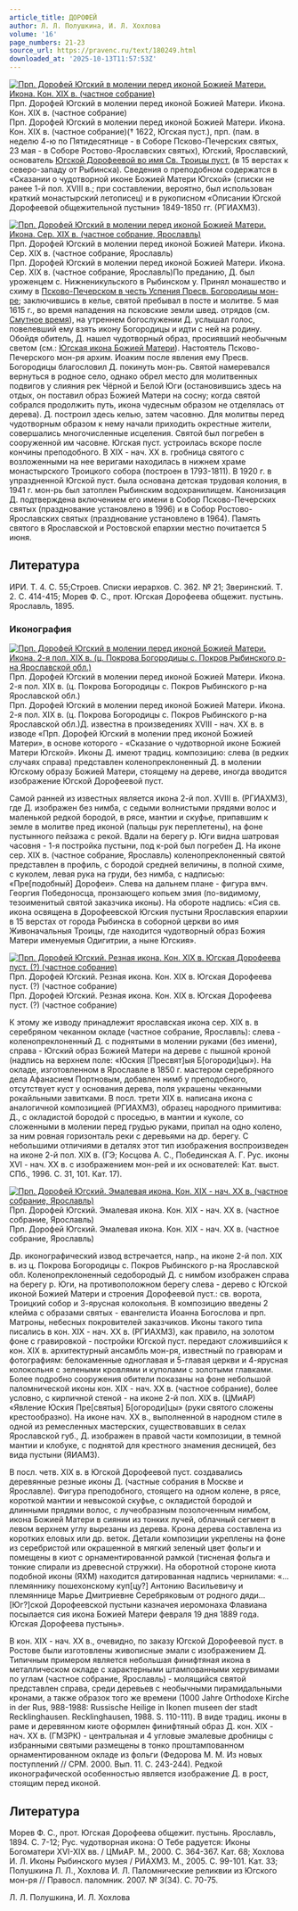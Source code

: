 ```yaml
---
article_title: ДОРОФЕЙ
author: Л. Л. Полушкина, И. Л. Хохлова
volume: '16'
page_numbers: 21-23
source_url: https://pravenc.ru/text/180249.html
downloaded_at: '2025-10-13T11:57:53Z'
---
```


[![Прп. Дорофей Югский в молении перед иконой Божией Матери. Икона. Кон. XIX в. (частное собрание)](https://pravenc.ru/data/084/486/1234/i200.jpg "Кликните для увеличения картинки")](https://pravenc.ru/data/084/486/1234/i400.jpg)Прп. Дорофей Югский в молении перед иконой Божией Матери. Икона. Кон. XIX в. (частное собрание)  
Прп. Дорофей Югский в молении перед иконой Божией Матери. Икона. Кон. XIX в. (частное собрание)(† 1622, Югская пуст.), прп. (пам. в неделю 4-ю по Пятидесятнице - в Соборе Псково-Печерских святых, 23 мая - в Соборе Ростово-Ярославских святых), Югский, Ярославский, основатель [Югской Дорофеевой во имя Св. Троицы пуст.](<https://pravenc.ru/text/Югской Дорофеевой во имя Св  Троицы пуст .html>) (в 15 верстах к северо-западу от Рыбинска). Сведения о преподобном содержатся в «Сказании о чудотворной иконе Божией Матери Югской» (списки не ранее 1-й пол. XVIII в.; при составлении, вероятно, был использован краткий монастырский летописец) и в рукописном «Описании Югской Дорофеевой общежительной пустыни» 1849-1850 гг. (РГИАХМЗ).

[![Прп. Дорофей Югский в молении перед иконой Божией Матери. Икона. Сер. XIX в. (частное собрание, Ярославль)](https://pravenc.ru/data/766/485/1234/i200.jpg "Кликните для увеличения картинки")](https://pravenc.ru/data/766/485/1234/i400.jpg)Прп. Дорофей Югский в молении перед иконой Божией Матери. Икона. Сер. XIX в. (частное собрание, Ярославль)  
Прп. Дорофей Югский в молении перед иконой Божией Матери. Икона. Сер. XIX в. (частное собрание, Ярославль)По преданию, Д. был уроженцем с. Нижненикульского в Рыбинском у. Принял монашество и схиму в [Псково-Печерском в честь Успения Пресв. Богородицы мон-ре](<https://pravenc.ru/text/Псково-Печерском в честь Успения Пресв  Богородицы мон-ре.html>); заключившись в келье, святой пребывал в посте и молитве. 5 мая 1615 г., во время нападения на псковские земли швед. отрядов (см. [Смутное время](<https://pravenc.ru/text/Смутное время.html>)), на утреннем богослужении Д. услышал голос, повелевший ему взять икону Богородицы и идти с ней на родину. Обойдя обитель, Д. нашел чудотворный образ, просиявший необычным светом (см.: [Югская икона Божией Матери](<https://pravenc.ru/text/Югская икона Божией Матери.html>)). Настоятель Псково-Печерского мон-ря архим. Иоаким после явления ему Пресв. Богородицы благословил Д. покинуть мон-рь. Святой намеревался вернуться в родное село, однако обрел место для молитвенных подвигов у слияния рек Чёрной и Белой Юги (остановившись здесь на отдых, он поставил образ Божией Матери на сосну; когда святой собрался продолжить путь, икона чудесным образом не отделялась от дерева). Д. построил здесь келью, затем часовню. Для молитвы перед чудотворным образом к нему начали приходить окрестные жители, совершались многочисленные исцеления. Святой был погребен в сооруженной им часовне. Югская пуст. устроилась вскоре после кончины преподобного. В XIX - нач. XX в. гробница святого с возложенными на нее веригами находилась в нижнем храме монастырского Троицкого собора (построен в 1793-1811). В 1920 г. в упраздненной Югской пуст. была основана детская трудовая колония, в 1941 г. мон-рь был затоплен Рыбинским водохранилищем. Канонизация Д. подтверждена включением его имени в Собор Псково-Печерских святых (празднование установлено в 1996) и в Собор Ростово-Ярославских святых (празднование установлено в 1964). Память святого в Ярославской и Ростовской епархии местно почитается 5 июня.

## Литература

ИРИ. Т. 4. С. 55;Строев. Списки иерархов. С. 362. № 21; Зверинский. Т. 2. С. 414-415; Морев Ф. С., прот. Югская Дорофеева общежит. пустынь. Ярославль, 1895.

### Иконография

[![Прп. Дорофей Югский в молении перед иконой Божией Матери. Икона. 2-я пол. XIX в. (ц. Покрова Богородицы с. Покров Рыбинского р-на Ярославской обл.)](https://pravenc.ru/data/463/485/1234/i200.jpg "Кликните для увеличения картинки")](https://pravenc.ru/data/463/485/1234/i400.jpg)Прп. Дорофей Югский в молении перед иконой Божией Матери. Икона. 2-я пол. XIX в. (ц. Покрова Богородицы с. Покров Рыбинского р-на Ярославской обл.)  
Прп. Дорофей Югский в молении перед иконой Божией Матери. Икона. 2-я пол. XIX в. (ц. Покрова Богородицы с. Покров Рыбинского р-на Ярославской обл.)Д. известна в произведениях XVIII - нач. XX в. в изводе «Прп. Дорофей Югский в молении пред иконой Божией Матери», в основе которого - «Сказание о чудотворной иконе Божией Матери Югской». Иконы Д. имеют традиц. композицию: слева (в редких случаях справа) представлен коленопреклоненный Д. в молении Югскому образу Божией Матери, стоящему на дереве, иногда вводится изображение Югской Дорофеевой пуст.

Самой ранней из известных является икона 2-й пол. XVIII в. (РГИАХМЗ), где Д. изображен без нимба, с седыми волнистыми прядями волос и маленькой редкой бородой, в рясе, мантии и скуфье, припавшим к земле в молитве пред иконой (пальцы рук переплетены), на фоне пустынного пейзажа с рекой. Вдали на берегу р. Юги видна шатровая часовня - 1-я постройка пустыни, под к-рой был погребен Д. На иконе сер. XIX в. (частное собрание, Ярославль) коленопреклоненный святой представлен в профиль, с бородой средней величины, в полной схиме, с куколем, левая рука на груди, без нимба, с надписью: «Пре[подобный] Дорофеи». Слева на дальнем плане - фигура вмч. Георгия Победоносца, пронзающего копьем змия (по-видимому, тезоименитый святой заказчика иконы). На обороте надпись: «Сия св. икона освящена в Дорофеевской Югския пустыни Ярославския епархии в 15 верстах от города Рыбинска в соборной церкви во имя Живоначальныя Троицы, где находится чудотворный образ Божия Матери именуемыя Одигитрии, а ныне Югския».

[![Прп. Дорофей Югский. Резная икона. Кон. XIX в. Югская Дорофеева пуст. (?) (частное собрание)](https://pravenc.ru/data/072/486/1234/i200.jpg "Кликните для увеличения картинки")](https://pravenc.ru/data/072/486/1234/i400.jpg)Прп. Дорофей Югский. Резная икона. Кон. XIX в. Югская Дорофеева пуст. (?) (частное собрание)  
Прп. Дорофей Югский. Резная икона. Кон. XIX в. Югская Дорофеева пуст. (?) (частное собрание)

К этому же изводу принадлежит ярославская икона сер. XIX в. в серебряном чеканном окладе (частное собрание, Ярославль): слева - коленопреклоненный Д. с поднятыми в молении руками (без имени), справа - Югский образ Божией Матери на дереве с пышной кроной (надпись на верхнем поле: «Юския [Пресвят]ыя Б[огороди]цы»). На окладе, изготовленном в Ярославле в 1850 г. мастером серебряного дела Афанасием Портновым, добавлен нимб у преподобного, отсутствует куст у основания дерева, поля украшены чеканными рокайльными завитками. В посл. трети XIX в. написана икона с аналогичной композицией (РГИАХМЗ), образец народного примитива: Д., с окладистой бородой с проседью, в мантии и куколе, со сложенными в молении перед грудью руками, припал на одно колено, за ним ровная горизонталь реки с деревьями на др. берегу. С небольшими отличиями в деталях этот тип изображения воспроизведен на иконе 2-й пол. XIX в. (ГЭ; Косцова А. С., Побединская А. Г. Рус. иконы XVI - нач. ХХ в. с изображением мон-рей и их основателей: Кат. выст. СПб., 1996. С. 31, 101. Кат. 17).

[![Прп. Дорофей Югский. Эмалевая икона. Кон. XIX - нач. XX в. (частное собрание, Ярославль)](https://pravenc.ru/data/142/486/1234/i200.jpg "Кликните для увеличения картинки")](https://pravenc.ru/data/142/486/1234/i400.jpg)Прп. Дорофей Югский. Эмалевая икона. Кон. XIX - нач. XX в. (частное собрание, Ярославль)  
Прп. Дорофей Югский. Эмалевая икона. Кон. XIX - нач. XX в. (частное собрание, Ярославль)

Др. иконографический извод встречается, напр., на иконе 2-й пол. XIX в. из ц. Покрова Богородицы с. Покров Рыбинского р-на Ярославской обл. Коленопреклоненный седобородый Д. с нимбом изображен справа на берегу р. Юги, на противоположном берегу слева - дерево с Югской иконой Божией Матери и строения Дорофеевой пуст.: св. ворота, Троицкий собор и 3-ярусная колокольня. В композицию введены 2 клейма с образами святых - евангелиста Иоанна Богослова и прп. Матроны, небесных покровителей заказчиков. Иконы такого типа писались в кон. ХIХ - нач. ХХ в. (РГИАХМЗ), как правило, на золотом фоне с гравировкой - постройки Югской пуст. передают сложившийся к кон. XIX в. архитектурный ансамбль мон-ря, известный по гравюрам и фотографиям: белокаменные одноглавая и 5-главая церкви и 4-ярусная колокольня с зелеными кровлями и куполами с золотыми главками. Более подробно сооружения обители показаны на фоне небольшой паломнической иконы кон. XIX - нач. XX в. (частное собрание), более условно, с кирпичной стеной - на иконе 2-й пол. XIX в. (ЦМиАР) «Явление Юския Пре[святыя] Б[огороди]цы» (руки святого сложены крестообразно). На иконе нач. XX в., выполненной в народном стиле в одной из ремесленных мастерских, существовавших в селах Ярославской губ., Д. изображен в правой части композиции, в темной мантии и клобуке, с поднятой для крестного знамения десницей, без вида пустыни (ЯИАМЗ).

В посл. четв. XIX в. в Югской Дорофеевой пуст. создавались деревянные резные иконы Д. (частные собрания в Москве и Ярославле). Фигура преподобного, стоящего на одном колене, в рясе, короткой мантии и невысокой скуфье, с окладистой бородой и длинными прядями волос, с лучеобразным позолоченным нимбом, икона Божией Матери в сиянии из тонких лучей, облачный сегмент в левом верхнем углу вырезаны из дерева. Крона дерева составлена из коротких еловых или др. веток. Детали композиции укреплены на фоне из серебристой или окрашенной в мягкий зеленый цвет фольги и помещены в киот с орнаментированной рамкой (тисненая фольга и тонкие спирали из древесной стружки). На оборотной стороне киота подобной иконы (ЯХМ) находится датированная надпись чернилами: «…племяннику пошехонскому куп[цу?] Антонию Васильевичу и племяннице Марье Дмитриевне Серебряковым от родного дяди… [Юг?]ской Дорофеевской пустыни казначея иеромонаха Флавиана посылается сия икона Божией Матери февраля 19 дня 1889 года. Югская Дорофеева пустынь».

В кон. XIX - нач. XX в., очевидно, по заказу Югской Дорофеевой пуст. в Ростове были изготовлены живописные эмали с изображением Д. Типичным примером является небольшая финифтяная икона в металлическом окладе с характерными штампованными херувимами по углам (частное собрание, Ярославль) - молящийся святой представлен справа, среди деревьев с необычными пирамидальными кронами, а также образок того же времени (1000 Jahre Orthodoxe Kirche in der Rus, 988-1988: Russische Heilige in Ikonen museen der stadt Recklinghausen. Recklinghausen, 1988. S. 110-111). В виде традиц. иконы в раме и деревянном киоте оформлен финифтяный образ Д. кон. XIX - нач. XX в. (ГМЗРК) - центральная и 4 угловые эмалевые дробницы с избранными святыми размещены в тонко проштампованном орнаментированном окладе из фольги (Федорова М. М. Из новых поступлений // СРМ. 2000. Вып. 11. С. 243-244). Редкой иконографической особенностью является изображение Д. в рост, стоящим перед иконой.

## Литература

Морев Ф. С., прот. Югская Дорофеева общежит. пустынь. Ярославль, 1894. С. 7-12; Рус. чудотворная икона: О Тебе радуется: Иконы Богоматери XVI-XIX вв. / ЦМиАР. М., 2000. С. 364-367. Кат. 68; Хохлова И. Л. Иконы Рыбинского музея / РИАХМЗ. М., 2005. С. 99-101. Кат. 33; Полушкина Л. Л., Хохлова И. Л. Паломнические реликвии из Югского мон-ря // Правосл. паломник. 2007. № 3(34). С. 70-75.

Л. Л. Полушкина, И. Л. Хохлова
